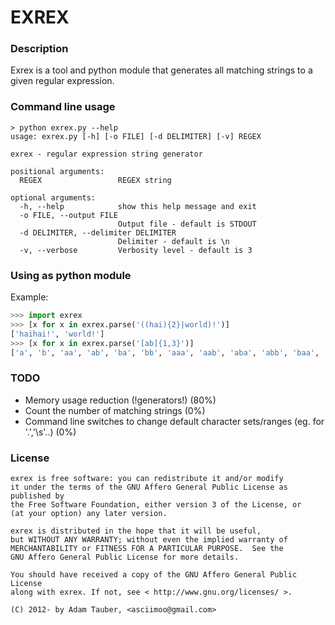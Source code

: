 EXREX
=====

### Description

Exrex is a tool and python module that generates all matching strings to a given regular expression.

### Command line usage

```
> python exrex.py --help
usage: exrex.py [-h] [-o FILE] [-d DELIMITER] [-v] REGEX

exrex - regular expression string generator

positional arguments:
  REGEX                 REGEX string

optional arguments:
  -h, --help            show this help message and exit
  -o FILE, --output FILE
                        Output file - default is STDOUT
  -d DELIMITER, --delimiter DELIMITER
                        Delimiter - default is \n
  -v, --verbose         Verbosity level - default is 3
```

### Using as python module

Example:

```python
>>> import exrex
>>> [x for x in exrex.parse('((hai){2}|world)!')]
['haihai!', 'world!']
>>> [x for x in exrex.parse('[ab]{1,3}')]
['a', 'b', 'aa', 'ab', 'ba', 'bb', 'aaa', 'aab', 'aba', 'abb', 'baa', 'bab', 'bba', 'bbb']
```

### TODO

 * Memory usage reduction (!generators!) (80%)
 * Count the number of matching strings (0%)
 * Command line switches to change default character sets/ranges (eg. for '.','\s'..) (0%)


### License

```
exrex is free software: you can redistribute it and/or modify
it under the terms of the GNU Affero General Public License as published by
the Free Software Foundation, either version 3 of the License, or
(at your option) any later version.

exrex is distributed in the hope that it will be useful,
but WITHOUT ANY WARRANTY; without even the implied warranty of
MERCHANTABILITY or FITNESS FOR A PARTICULAR PURPOSE.  See the
GNU Affero General Public License for more details.

You should have received a copy of the GNU Affero General Public License
along with exrex. If not, see < http://www.gnu.org/licenses/ >.

(C) 2012- by Adam Tauber, <asciimoo@gmail.com>
```

